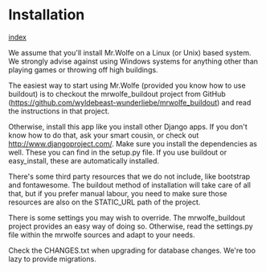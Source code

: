 Installation
============

[index](/intro.md)

We assume that you'll install Mr.Wolfe on a Linux (or Unix) based
system. We strongly advise against using Windows systems for anything
other than playing games or throwing off high buildings.

The easiest way to start using Mr.Wolfe (provided you know how to use
buildout) is to checkout the mrwolfe_buildout project from GitHub
(https://github.com/wyldebeast-wunderliebe/mrwolfe_buildout) and read
the instructions in that project.

Otherwise, install this app like you install other Django apps. If you
don't know how to do that, ask your smart cousin, or check out
http://www.djangoproject.com/. Make sure you install the dependencies
as well. These you can find in the setup.py file. If you use buildout
or easy_install, these are automatically installed.

There's some third party resources that we do not include, like
bootstrap and fontawesome. The buildout method of installation will
take care of all that, but if you prefer manual labour, you need to
make sure those resources are also on the STATIC_URL path of the
project.

There is some settings you may wish to override. The mrwolfe_buildout
project provides an easy way of doing so. Otherwise, read the
settings.py file within the mrwolfe sources and adapt to your needs.

Check the CHANGES.txt when upgrading for database changes. We're too
lazy to provide migrations.
